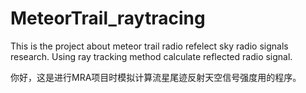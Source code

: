# MeteorTrail_raytracing
This is the project about meteor trail radio refelect sky radio signals research. Using ray tracking method calculate reflected radio signal.

你好，这是进行MRA项目时模拟计算流星尾迹反射天空信号强度用的程序。
